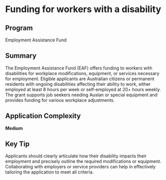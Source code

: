 # Funding for workers with a disability
  
## Program
Employment Assistance Fund

## Summary
The Employment Assistance Fund (EAF) offers funding to workers with disabilities for workplace modifications, equipment, or services necessary for employment. Eligible applicants are Australian citizens or permanent residents with ongoing disabilities affecting their ability to work, either employed at least 8 hours per week or self-employed at 20+ hours weekly. The grant supports job seekers needing Auslan or special equipment and provides funding for various workplace adjustments.

## Application Complexity
**Medium**

## Key Tip
Applicants should clearly articulate how their disability impacts their employment and precisely outline the required modifications or equipment. Collaborating with employers or service providers can help in effectively tailoring the application to meet all criteria.
